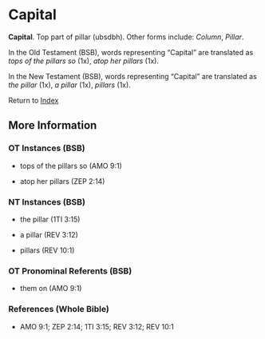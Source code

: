 # Capital
**Capital**. 
Top part of pillar (ubsdbh). 
Other forms include: 
*Column*, *Pillar*. 


In the Old Testament (BSB), words representing “Capital” are translated as 
*tops of the pillars so* (1x), *atop her pillars* (1x). 


In the New Testament (BSB), words representing “Capital” are translated as 
*the pillar* (1x), *a pillar* (1x), *pillars* (1x). 


Return to [Index](00-Index.md)

## More Information

### OT Instances (BSB)

* tops of the pillars so (AMO 9:1)

* atop her pillars (ZEP 2:14)



### NT Instances (BSB)

* the pillar (1TI 3:15)

* a pillar (REV 3:12)

* pillars (REV 10:1)



### OT Pronominal Referents (BSB)

* them on (AMO 9:1)



### References (Whole Bible)

* AMO 9:1; ZEP 2:14; 1TI 3:15; REV 3:12; REV 10:1



